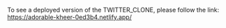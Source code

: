 To see a deployed version of the TWITTER_CLONE, please follow the link: https://adorable-kheer-0ed3b4.netlify.app/
